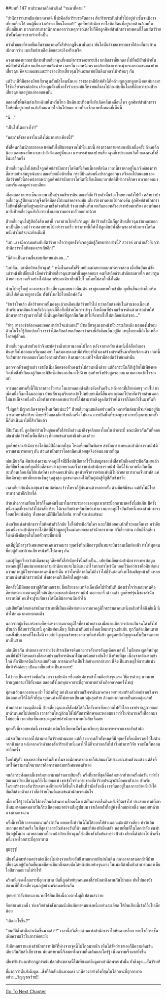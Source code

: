 ##บทที่ 147 ยาประหลาดถือกำเนิด!
“รนหาที่ตาย!”

“สำนักธาราเทพมีแต่พวกอวดดี นี่น่ะคือสัตว์ร้ายระดับกลาง สัตว์ร้ายระดับต่ำทั่วไปอยู่ห่างชั้นจนมิอาจเทียบเคียงได้ คนผู้นี้แกว่งเท้าหาเสี้ยนโดยแท้!” ลูกศิษย์สำนักธาราโลหิตสี่คนที่อยู่รอบด้านล้วนยิ้มเหี้ยมขึ้นมา พวกเขาสามารถนึกภาพออกว่าเหตุการณ์ต่อไปก็คือลูกศิษย์สำนักธาราเทพคนนี้โดนสัตว์ร้ายตัวนั้นฉีกกระชากร่างทั้งเป็น

ทว่าชั่วขณะที่รอยยิ้มเย็นชาของคนทั้งสี่ปรากฏขึ้นมานั้นเอง ทันใดนั้นร่างของพวกเขาก็ต้องสั่นสะท้าน เบิกตากว้าง เผยสีหน้าเหลือเชื่อและตะลึงพรึงเพริด

ดวงตาของพวกเขามีภาพป๋ายเสี่ยวฉุนที่ผมเผ้ากระเซอะกระเซิง ยกมือขวาขึ้นกดลงไปที่หมียักษ์ตัวนั้น หมียักษ์ตัวนี้คำรามเสียงแหบแห้งน่าหวาดหวั่น เงยหน้าพรวดคล้ายต้องการจะพุ่งกระแทกแขนของป๋ายเสี่ยวฉุน คิดจะบดแขนและร่างของป๋ายเสี่ยวฉุนให้เละกลายเป็นดินเหลวไปพร้อมๆ กัน

แต่วินาทีที่มือของป๋ายเสี่ยวฉุนสัมผัสโดนนั้นเอง ร่างของหมียักษ์ตัวนี้ก็คล้ายถูกภูเขาลูกหนึ่งกดทับลงมา ไร้ซึ่งเรี่ยวแรงต่อต้าน เสียงตูมดังหนึ่งครั้งร่างของมันก็หงายผลึ่งลงไปกองกับพื้นโดยที่มือขวาของป๋ายเสี่ยวฉุนกดอยู่บนลำคอของมัน

ตลอดทั้งพื้นดินส่งเสียงดังสนั่นหวั่นไหว ผืนดินสะเทือนทั้งยังเกิดคลื่นเคลื่อนไหว ลูกศิษย์สำนักธาราโลหิตที่อยู่รอบด้านสำลักลมหายใจกันไปหมด ยากที่จะเชื่อภาพทั้งหมดที่เห็นนี้

“นี่...”

“เป็นไปได้อย่างไร!!”

“พละกำลังของเขาไฉนถึงได้มากมายเพียงนี้!” 

ทั้งสี่คนกลืนน้ำลายลงคอ แต่กลับไม่ยินยอมจากไปทั้งแบบนี้ ต่างกวาดสายตามองกันหนึ่งครั้ง ลังเลเล็กน้อย และขณะที่พวกเขากำลังลังเลอยู่นั้นเอง การกระทำของป๋ายเสี่ยวฉุนก็เขย่าคลอนจิตใจของคนทั้งสี่ขึ้นมาอีกครั้ง

ป๋ายเสี่ยวฉุนไม่ได้สนใจลูกศิษย์สำนักธาราโลหิตทั้งสี่คนนี้เลยสักนิด เวลานี้เขาตกอยู่ในภวังค์ของการศึกษาอย่างสมบูรณ์แบบ ขณะที่ยกมือซ้ายขึ้น กระบี่บินเล่มหนึ่งปรากฏออกมา กรีดลงไปบนแขนของสัตว์ร้ายตัวนี้ต่อหน้าต่อหน้าลูกศิษย์สำนักธาราโลหิตทั้งสี่เหมือนเวลาปกติที่ทำการศึกษา แหวกออกมาและเริ่มมองดูอย่างละเอียด

เลือดสดสาดกระเซ็นกลายมาเป็นปราณชีพจรดิน ขณะที่สัตว์ร้ายตัวนั้นร้องโหยหวนดังไปทั่ว คล้ายว่าป๋ายเสี่ยวฉุนรู้สึกหนวกหูจึงกรีดมีดลงไปบนลำคอของมัน เสียงร้องขาดหายไปกลางคัน ลูกศิษย์สำนักธาราโลหิตทั้งสี่คนที่อยู่รอบด้านตาแข็งค้างทันที ร่างกายสั่นเทิ้ม พากันถอยหลังอย่างพร้อมเพรียง ตอนที่มองมายังป๋ายเสี่ยวฉุนยังถึงกระทั่งเผยความเกรงกลัวออกมาด้วย

ป๋ายเสี่ยวฉุนไม่รู้สึกถึงสิ่งเหล่านี้ เวลาผ่านไปครึ่งก้านธูป สัตว์ร้ายตัวนั้นก็ถูกป๋ายเสี่ยวฉุนชำแหละออกมาเป็นชิ้นๆ แม้ว่าจะสลายหายไปอย่างรวดเร็ว ทว่าภาพนี้ก็ทำให้ลูกศิษย์ทั้งสี่คนของสำนักธาราโลหิตหนังหัวใกล้จะระเบิดเต็มที

“เขา...เขามีความแค้นกับสัตว์ร้าย หรือว่าทุกครั้งที่เจอคู่ต่อสู้ก็ชอบทำอย่างนี้? สวรรค์ เขาน่ากลัวยิ่งกว่าสำนักธาราโลหิตของเราเสียอีก!”

“นี่ต้องเป็นความชื่นชอบพิเศษแน่นอน...”

“เขาคือ...เขาคือป๋ายเสี่ยวฉุน!!” หนึ่งในคนทั้งสี่รีบหยิบแผ่นหยกออกมาตรวจสอบ เมื่อยืนยันแน่ชัดแล้วหน้าก็เปลี่ยนสี เมื่อคำว่าป๋ายเสี่ยวฉุนสามคำนี้หลุดออกมา คนที่เหลือล้วนสำลักลมหายใจ ถอยกรูดด้วยความรวดเร็วอย่างไม่ลังเล พริบตาเดียวก็หนีไปไกลโดยไม่สนใจสิ่งใดอีก

ผ่านไปครู่ใหญ่ ดวงตาของป๋ายเสี่ยวฉุนเผยแววตื่นเต้น เขาสูดลมหายใจเข้าลึก ลุกขึ้นยืนอย่างฮึกเหิม เดินไปเดินมาอยู่ตรงนั้น ทั้งยังโบกไม้โบกมือพัลวัน

“ข้าเข้าใจแล้ว สัตว์ร้ายพวกนี้มองดูแล้วเหมือนสัตว์ร้ายทั่วไป ทว่ากลับต่างกันในด้านของเนื้อแท้ สำหรับพวกมันแล้วพลังวิญญาณก็คือสิ่งที่ช่วยในการบำรุง ก็เหมือนที่ปราณชีพจรดินสามารถช่วยให้นักพรตสร้างฐานรากได้! ดังนั้นลูกศิษย์ที่ถูกกลืนกินเข้าไปจึงหายไปไม่เหลือแม้แต่ซาก...”

“ฮ่าๆ ยาของข้าต้องหลอมออกมาสำเร็จแน่นอน!” ป๋ายเสี่ยวฉุนเงยหน้าหัวเราะเสียงดัง พอมองไปรอบด้านในใจก็รู้สึกแปลกใจ เขาจำได้คลับคล้ายคลับคลาว่าตรงนี้ยังมีคนอื่นอยู่อีก เหตุใดยามนี้ถึงไม่เหลือใครอยู่สักคน

ป๋ายเสี่ยวฉุนส่ายหัวแล้วจึงสะบัดร่างดิ่งทะยานออกไปไกล หลังจากหาถ้ำแห่งหนึ่งได้ก็หยิบเอาหินเหล็กไฟออกมาเริ่มหลอมยา ในสมองของเขามีตำรับยาที่ตัวเองสร้างสรรค์ขึ้นมาเรียบร้อยแล้ว เวลานี้จึงเริ่มทำการหลอมยาโดยอิงตามตำรับยา อิงตามความเข้าใจที่เขามีต่อสัตว์ร้ายเหล่านั้น

นอกจากพืชหญ้าแล้ว เขายังเพิ่มเลือดของตัวเองเข้าไปส่วนหนึ่งด้วย แต่ถึงกระนั้นก็ยังรู้สึกไม่เพียงพอ จึงเพิ่มสิ่งที่เกิดมาคู่กันและพิชิตซึ่งกันและกันลงไปด้วย สุดท้ายจึงปรับสูตรออกมาตามความเข้าใจของเขา 

การหลอมยาครั้งนี้ใช้เวลาสองชั่วยาม ในเตาหลอมส่งเสียงดังครั่นครืน หลังจากที่เสียงค่อยๆ หายไป ยาเม็ดหนึ่งก็เผยโฉมออกมา ป๋ายเสี่ยวฉุนรีบตรงเข้าไปหยิบยาเม็ดนี้ขึ้นมาและออกไปหาสัตว์ร้ายด้านนอก ไม่นานก็เจอหนึ่งตัว เมื่อทำการทดลองพบว่ายานี้ไม่สามารถดึงดูดสัตว์ร้ายได้ เขาก็ผิดหวังขึ้นมาทันที

“ไม่ถูกสิ ปัญหาเกิดจากจุดไหนกันแน่นะ?” ป๋ายเสี่ยวฉุนขบคิดอย่างหนัก หลายวันต่อมาก็จมจ่อมอยู่กับการตามหาสัตว์ร้าย ศึกษาชีวิตของสัตว์ร้ายอีกครั้ง ไม่นาน การเปิดพื้นที่ของหุบเหวกระบี่อุกกาบาตครั้งนี้ก็ดำเนินมาได้ยี่สิบวันแล้ว

ยี่สิบวันมานี้ ลูกศิษย์ส่วนใหญ่ของทั้งสี่สำนักล้วนมาถึงจุดลึกของโลกในตัวกระบี่ ขณะเดียวกันกับที่คอยเข่นฆ่าสัตว์ร้ายในพื้นที่ต่างๆ ก็คอยเข่นฆ่าแย่งชิงกันเองด้วย

ลูกศิษย์ของสำนักธาราโลหิตมีฝีมือมากที่สุด โหดเหี้ยมเป็นพิเศษ สำนักธาราเทพและสำนักธาราทมิฬมีความสามารถพอๆ กัน ส่วนสำนักธาราโอสถมีคนน้อยสุดจึงอ่อนแอมากที่สุด

เช่นเดียวกัน ศิษย์แห่งความภาคภูมิใจที่มีชื่อบันทึกเอาไว้ในข้อมูลของทั้งสี่สำนักก็เคยประมือกันมาแล้ว ศึกที่ขึ้นชื่อมากที่สุดก็คือศึกระหว่างกุ่ยหยาและจิ๋วต่าวแห่งสำนักธาราทมิฬ ศึกนี้ใช้เวลาหนึ่งวันเต็ม สะเทือนเลือนลั่นไปแปดทิศ เขย่าคลอนฟ้าดิน สุดท้ายจิ๋วต่าวพ่ายแพ้หนีไปด้วยอาการบาดเจ็บสาหัส แค่ศึกเดียวกุ่ยหยาก็ทะยานขึ้นสู่จุดสูงสุด ถูกขนานนามให้เป็นคู่ต่อสู้ที่สูสีกับซ่งเชวีย

เวลาเดียวกันนั้นกงซุนหว่านเอ๋อร์และจ้าวโหรวก็สู้กันมาแล้วหลายครั้ง ต่างมีแพ้มีชนะ แต่ยังไม่มีใครสามารถฆ่าอีกฝ่ายได้

ส่วนซ่างกวานเทียนโย่วก็โดดเด่นขึ้นมาในการประลองของหุบเหวกระบี่อุกกาบาตครั้งนี้เช่นกัน มีครั้งหนึ่งขณะที่เขากำลังไล่ฆ่าสัตว์ร้าย ได้เจอกับฟางหลินศิษย์แห่งความภาคภูมิใจอันดับหนึ่งของสำนักธาราโอสถโดยบังเอิญ ทั้งสองคนมีฝีมือไล่เลี่ยกัน ยากที่จะแบ่งแพ้ชนะ

ซ่งเชวียแห่งสำนักธาราโลหิตทำตัวลึกลับ ไม่ได้ประมือกับใคร และก็มีน้อยคนนักที่จะพบเห็นเขา ทว่าอีกคนหนึ่งของสำนักธาราโลหิตที่มีข้อมูลอยู่ในแผ่นหยกของสำนักธาราเทพ สวีเสี่ยวซาน กลับมีชื่อเสียงโด่งดังถึงขีดสุดในโลกตัวกระบี่แห่งนี้

คนที่ผู้นี้มีอาวุธวิเศษเยอะจนคนหวาดผวา ทุกครั้งที่ลงมืออาวุธก็แทบจะบินว่อนเต็มท้องฟ้า ทำให้ทุกคนที่ต่อสู้กับเขาล้วนเสียวหนังหัวไปตามๆ กัน 

และผู้ที่ถูกเรียกว่าม้ามืดของลูกศิษย์ทั้งสี่สำนักครั้งนี้กลับเป็น...เป่ยหันเลี่ยแห่งสำนักธาราเทพ ข้อมูลของคนผู้นี้ในแผ่นหยกของสามสำนักแทบจะไม่มีแนะนำไว้มากเท่าไหร่นัก บอกไว้แค่ว่าเขาคือศิษย์แห่งความภาคภูมิใจธรรมดาคนหนึ่งเท่านั้น ทว่าใครก็คาดคิดไม่ถึงว่าไม่กี่วันก่อนที่เขาได้เผชิญหน้ากับเหลยซานแห่งสำนักธาราทมิฬ ทั้งสองคนก็เปิดศึกใหญ่ต่อกัน

ศึกครั้งนี้ฝีมือของเขาสูสีกับเหลยซาน ชื่อเสียงของเขาจึงเลื่องลือไปทั่วทันที ต้องเข้าใจว่าเหลยซานคือศิษย์แห่งความภาคภูมิใจอันดับสองของสำนักธาราทมิฬ นอกจากจิ๋วต่าวแล้ว ลูกศิษย์รุ่นนี้ของสำนักธาราทมิฬ คนที่จะสู้รบกับเขาได้นั้นมีน้อยจนนับตัวได้

แต่เป่ยหันเลี่ยแห่งสำนักธาราเทพที่เป็นแค่ศิษย์แห่งความภาคภูมิใจธรรมดาคนหนึ่งกลับทำได้ถึงขั้นนี้ นี่ทำให้คนมากมายตกตะลึง

นอกจากผู้แข็งแกร่งของศิษย์แห่งความภาคภูมิใจที่ต่างฝ่ายต่างลงมือและเกิดการปะทะกันจนโด่งดังไปทั่วแล้ว ยี่สิบกว่าวันมานี้ ลูกศิษย์คนอื่นๆ ก็เข่นฆ่ากันอย่างโหดเหี้ยมทารุณเช่นกัน ทุกวันต้องมีคนตาย และยิ่งมีบางคนที่โชคไม่ดี เจอกับวิญญาณร้ายของสถานที่แห่งนี้เข้า ถูกดูดพลังวิญญาณทั้งเป็นจนกลายมาเป็นซาก

เช่นเดียวกัน ท่ามกลางการช่วงชิงปราณชีพจรดินและการสังหารอันดุเดือดเหล่านี้ ในมือของลูกศิษย์ทุกคนที่ยังมีชีวิตรอดต่างก็สะสมปราณชีพจรดินมาได้มากน้อยต่างกันไป ถึงท้ายที่สุด เนื่องจากต้องรอเข้าใกล้ สัตว์ชีพจรดินถึงจะเผยตัวตน การค้นหาจึงเป็นไปอย่างยากลำบาก นี่จึงเป็นสาเหตุให้การเข่นฆ่าที่แท้จริงค่อยๆ เปิดฉากขึ้นอย่างเป็นทางการ!

ไม่ว่าจะเป็นการร่วมมือกัน การวางกับดัก หรือแม้แต่การเข้าโจมตีอย่างรุนแรง วิธีการต่างๆ มากมายล้วนถูกเอามาใช้ทั้งหมด ตลอดทั้งโลกหุบเหวกระบี่อุกกาบาตกำลังเกิดจลาจลครั้งใหญ่

ทุกคนล้วนดวงตาแดงก่ำ ไล่ฆ่าศัตรู แย่งชิงเอาปราณชีพจรดินมาครอง พยายามสร้างตัวล่อปราณชีพจรดินออกมาให้ได้เร็วที่สุด ทุกคนต่างก็ไม่อยากเป็นคนกลุ่มสุดท้าย ล้วนอยากกลายเป็นคนกลุ่มแรก! 

ท่ามกลางความดุเดือดนี้ ป๋ายเสี่ยวฉุนเองก็สัมผัสได้ถึงไอสังหารที่อบอวลไปทั่วโลก เขาปรากฏกายออกมาด้านนอกไม่บ่อยนัก เวลาส่วนใหญ่ล้วนใช้ไปกับการศึกษาและหลอมยา ทว่าในจำนวนครั้งที่ออกมาไม่บ่อยนี้ เขากลับเห็นศพของลูกศิษย์สำนักธาราเทพถึงสิบเจ็ดศพ

ทุกครั้งที่เจอศพเช่นนี้ เขาจะต้องเดินไปเก็บศพนั้นขึ้นมาเงียบๆ ต้องการพาพวกเขากลับสำนัก
 
แม้จะเป็นการออกไปตามหาสัตว์ร้ายด้านนอก แต่ก็เร่งความเร็วทั้งหมดที่มี ทุกครั้งที่ลงมือรวดเร็วไม่ต่างจากฟ้าแลบ หลังจากคว้าหัวของสัตว์ร้ายตัวหนึ่งเอาไว้ได้ก็จะลากกลับไป เริ่มทำการวิจัย จากนั้นก็หลอมยาอีกครั้ง

โดยไม่รู้ตัว ของเหลวชีพจรดินสีเทาในขวดนักพรตของเขาก็สะสมมาได้ประมาณสามส่วนแล้ว แต่สิ่งที่เขาให้ความสนใจมากกว่าคือการหลอมยาวิเศษของตัวเอง

จนถึงกระทั่งตอนนี้เขาล้มเหลวมาแล้วหลายสิบครั้ง ครั้งที่มากที่สุดก็คือล้มเหลวห้าหกครั้งต่อวัน ทว่ายิ่งล้มเหลวป๋ายเสี่ยวฉุนก็ยิ่งไม่ยอมแพ้ เขาเข้าใจร่างกายของสัตว์ร้ายประดุจฝ่ามือของตัวเอง สำหรับโครงสร้างของสัตว์ร้ายเขาเองก็ท่องจำได้ขึ้นใจ ถึงขั้นที่ว่ามีครั้งหนึ่ง เขาที่ตกอยู่ในสภาวะบ้าคลั่งยังได้สัมผัสด้วยตัวเองว่าสัตว์ร้ายโจมตีและเข่นฆ่านักพรตเช่นไร

เมื่อเขาได้รู้ว่านั่นไม่ใช่การโจมตีผ่านทางเลือดเนื้อ แต่เป็นการกลืนกินพลังชีวิตเข้าไป ประสบการณ์ที่เขาสั่งสมมาตลอดหลายวันก็ระเบิดออกมาอย่างเต็มรูปแบบ เขาเลือกถ้ำที่อยู่ห่างไกลแห่งหนึ่ง หลอมยาด้วยดวงตาแดงฉาน

ครั้งนี้เขาใช้เวลาหลอมนานถึงห้าวัน ตลอดทั้งห้าวันนี้ไม่ได้ออกไปข้างนอกแม้แต่ก้าวเดียว ห้าวันล้มเหลวหลายสิบครั้ง ในที่สุดช่วงสายัณห์ของวันที่ห้า ขณะที่ท้องฟ้ามืดสลัว หลายพื้นที่ในโลกกำลังเข่นฆ่ากันอยู่นั้นเอง เตาหลอมยาเบื้องหน้าป๋ายเสี่ยวฉุนก็ส่งเสียงดังกัมปนาทราวฟ้าผ่า เสียงนี้ดังก้องไปทั่วครึ่งหนึ่งของโลกกระบี่อุกกาบาต 

ตูมๆๆๆ!

เสียงนี้ดังสะท้อนอย่างต่อเนื่องไม่ต่างจากเสียงอัสนีบาตแหวกฟ้าผ่าผืนดิน กลางอากาศนอกถ้ำที่ป๋ายเสี่ยวฉุนอยู่บังเกิดชั้นเมฆมืดทะมึนกลิ้งตลบซัดไล่หลังกันอย่างรุนแรง ในเมฆสีดำนั้นยังสามารถมองเห็นไอสีขาวลอยวนได้รำไร!

ครึ่งหนึ่งของโลกกระบี่อุกกาบาต บัดนี้ลูกศิษย์ทุกคนของสี่สำนักตะลึงลานกันไปหมด หันไปมองยังสถานที่ที่ป๋ายเสี่ยวฉุนอยู่อย่างพร้อมเพรียงกัน

กุ่ยหยากำลังห้อทะยาน พอได้ยินเสียงนี้ดวงตาทั้งคู่ก็เปล่งแสงวาบ

อีกตำแหน่งหนึ่ง ซ่งเชวียกำลังสังเกตผนังหินลับตาคนแห่งหนึ่งอย่างละเอียด ได้ยินเสียงนี้เข้าก็อึ้งไปเล็กน้อย

“เกิดอะไรขึ้น?”

“สมบัติล้ำค่าถือกำเนิดขึ้นมาแล้ว!!” เวลานี้สวีเสี่ยวซานแห่งสำนักธาราโลหิตตาเหลือก หายใจถี่กระชั้น เพิ่มความเร็วในการห้อตะบึง

ยังมีเหลยซานแห่งสำนักธาราทมิฬที่ห่างจากจุดนี้ไม่ไกลมากนัก เห็นได้ชัดว่าเขาเองก็มีความคิดเช่นเดียวกันกับสวีเสี่ยวซาน นัยน์ตายามนี้จึงเผยทั้งความตื่นเต้นและใคร่รู้ เพิ่มความเร็วมากยิ่งขึ้น

เสียงฟ้าผ่าและปรากฏการณ์แปลกประหลาดนี้ไม่เพียงแต่ดึงดูดเหล่านักพรตเท่านั้น ยังดึงดูด...สัตว์ร้าย!

ที่มากกว่านั้นยังดึงดูด...สิ่งที่ลึกลับเกินคาดเดา น่าพิศวงอย่างถึงที่สุดในโลกกระบี่อุกกาบาตอย่าง...วิญญาณร้าย!!

------------


[Go To Next Chapter]( ./148.md)
